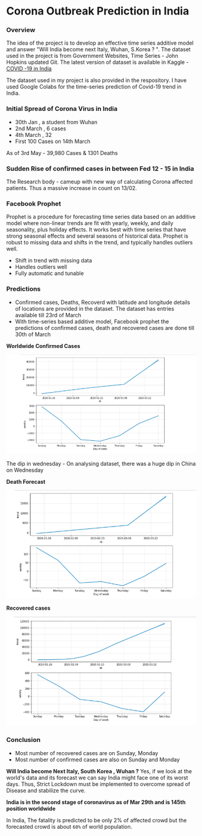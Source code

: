 # Corona Outbreak Prediction in India

### Overview
The idea of the project is to develop an effective time series additive model and answer "Will India become next Italy, Wuhan, S.Korea ? ". The dataset used in the project is from Government Websites, Time Series - John Hopkins updated Git. The latest version of dataset is available in Kaggle - [COVID -19 in India](https://www.kaggle.com/sudalairajkumar/covid19-in-india)

The dataset used in my project is also provided in the respository. I have used Google Colabs for the time-series prediction of Covid-19 trend in India.

### Initial Spread of Corona Virus in India
- 30th Jan , a student from Wuhan
- 2nd March , 6 cases
- 4th March , 32
- First 100 Cases on 14th March

As of 3rd May - 39,980 Cases & 1301 Deaths

### Sudden Rise of confirmed cases in between Fed 12 - 15 in India
The Research body - cameup with new way of calculating Corona affected patients. Thus a massive increase in count on 13/02.

### Facebook Prophet
Prophet is a procedure for forecasting time series data based on an additive model where non-linear trends are fit with yearly, weekly, and daily seasonality, plus holiday effects. It works best with time series that have strong seasonal effects and several seasons of historical data. Prophet is robust to missing data and shifts in the trend, and typically handles outliers well.
- Shift in trend with missing data
- Handles outliers well
- Fully automatic and tunable

### Predictions 
- Confirmed cases, Deaths, Recoverd with latitude and longitude details of locations are provided in the dataset. The dataset has entries available till 23rd of March
- With time-series based additive model, Facebook prophet the predictions of confirmed cases, death and recovered cases are done till 30th of March

**Worldwide Confirmed Cases**

![Dipinwed](https://github.com/JagadishSivakumar/Corona_Outbreak_Prediction/blob/master/Predictions/confirmed%20-%20worldwide.png)

The dip in wednesday - On analysing dataset, there was a huge dip in China on Wednesday

**Death Forecast**

![deathforecast](https://github.com/JagadishSivakumar/Corona_Outbreak_Prediction/blob/master/Predictions/death.png)

**Recovered cases**

![recoveredcases](https://github.com/JagadishSivakumar/Corona_Outbreak_Prediction/blob/master/Predictions/recovered%20-%20prediction.png)

### Conclusion
- Most number of recovered cases are on Sunday, Monday
- Most number of confirmed cases are also on Sunday and Monday

**Will India become Next Italy, South Korea , Wuhan ?**
Yes, if we look at the world's data and its forecast we can say India might face one of its worst days. Thus, Strict Lockdown must be implemented to overcome spread of Disease and stabilize the curve.

**India is in the second stage of coronavirus as of Mar 29th and is 145th position worldwide**

In India, The fatality is predicted to be only 2% of affected crowd but the forecasted crowd is about `60%` of world population.

